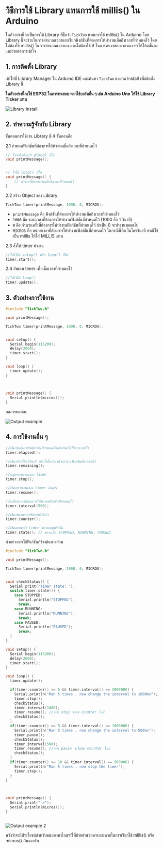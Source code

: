 # วิธีการใช้ Library แทนการใช้ millis() ใน Arduino

ในตัวอย่างนี้จะเป็นการใช้ Library ที่ชื่อว่า `TickTwo` แทนการใช้ millis() ใน Arduino โดย Library นี้จะช่วยในการคำนวณเวลาและเรียกฟังก์ชันที่ต้องการให้ทำงานเมื่อถึงเวลาที่กำหนดไว้ โดยไม่ต้องใช้ millis() ในการคำนวณเวลาเอง และไม่ต้องใช้ if ในการตรวจสอบเวลาเอง ทำให้โค้ดสั้นลงและง่ายต่อการเข้าใจ


## 1. การติดตั้ง Library

เข้าไปที่ Library Manager ใน Arduino IDE และค้นหา `TickTwo` และกด Install เพื่อติดตั้ง Library นี้


**ในตัวอย่างนี้จะใช้ ESP32 ในการทดสอบ หากใช้บอร์ดอื่น ๆ เช่น Arduino Uno ให้ใช้ Library Ticker แทน**

![Library Install](images/libinstall.png)

## 2. ทำความรู้จักกับ Library

ขั้นตอนการใช้งาน Library มี 4 ขั้นตอนคือ

2.1 กำหนดฟังก์ชันที่ต้องการให้ทำงานเมื่อถึงเวลาที่กำหนดไว้

```cpp
// ไว้เหนือตัวแปร global ก็ได้
void printMessage();


// ไว้ใต้ loop() ก็ได้ 
void printMessage() {
    // ทำงานที่ต้องการทำเมื่อถึงเวลาที่กำหนดไว้
}
```

2.2 สร้าง Object ของ Library

```cpp
TickTwo timer(printMessage, 1000, 0, MICROS);
```
- `printMessage` คือ ฟังก์ชันที่ต้องการให้ทำงานเมื่อถึงเวลาที่กำหนดไว้
- `1000` คือ ระยะเวลาที่ต้องการให้ทำงานฟังก์ชันที่กำหนดไว้ (1000 คือ 1 วินาที)
- `0` คือ จำนวนครั้งที่ต้องการให้ทำงานฟังก์ชันที่กำหนดไว้ ถ้าเป็น 0 จะทำงานตลอดไป
- `MICROS` คือ หน่วยเวลาที่ต้องการให้ทำงานฟังก์ชันที่กำหนดไว้ ในกรณีนี้คือ ไมโครวินาที กรณีใช้เป็น millis ให้ใส่ MILLIS แทน

2.3 สั่งให้ timer ทำงาน

```cpp
//ใส่ไว้ใต้ setup() หรือ loop() ก็ได้
timer.start();
```

2.4 อัพเดท timer เพื่อเช็คเวลาที่กำหนดไว้

```cpp
//ใส่ไว้ใต้ loop() 
timer.update();
```

## 3. ตัวอย่างการใช้งาน

```cpp
#include "TickTwo.h"

void printMessage(); 

TickTwo timer(printMessage, 1000, 0, MICROS);


void setup() { 
  Serial.begin(115200);
  delay(2000);
  timer.start();
}

void loop() {
  timer.update();
}
 
 

void printMessage() {
  Serial.println(micros());
}
```


ผลการทดสอบ

![Output example](images/outputex.png)
 


## 4. การใช้งานอื่น ๆ

```cpp
//เช็คว่าหลังการรันฟังก์ชันที่กำหนดไว้แล้วผ่านไปเป็นเวลาเท่าไร
timer.elapsed();
```

```cpp
//เช็คว่าอีกกี่มิลลิวินาที หรือไมโครวินาทีจะทำงานฟังก์ชันที่กำหนดไว้
timer.remaining();
```

```cpp
//หยุดการทำงานของ timer
timer.stop();
```

```cpp
//เริ่มการทำงานของ timer อีกครั้ง
timer.resume();
```

```cpp
//เปลี่ยนเวลาที่ต้องการให้ทำงานฟังก์ชันที่กำหนดไว้
timer.interval(500);
```

```cpp
//เช็คจำนวนรอบที่ทำงานไปแล้ว
timer.counter();
```

```cpp
//เช็คสถานะว่า timer ทำงานอยู่หรือไม่
timer.state(); // ค่าจะเป็น STOPPED, RUNNING, PAUSED
``` 

ตัวอย่างการใช้ฟังก์ชันก์ข้างต้นบางส่วน



```cpp
#include "TickTwo.h"

void printMessage(); 

TickTwo timer(printMessage, 2000, 0, MICROS);


void checkStatus() {
  Serial.print("Timer state: ");
  switch(timer.state()) {
    case STOPPED:
      Serial.println("STOPPED");
      break;
    case RUNNING:
      Serial.println("RUNNING");
      break;
    case PAUSED:
      Serial.println("PAUSED");
      break;
  }
}

void setup() { 
  Serial.begin(115200);
  delay(2000);
  timer.start();
}

void loop() {
  timer.update();

  if(timer.counter() >= 5 && timer.interval() == 2000000) {
    Serial.println("Ran 5 times.. now change the interval to 1000ms");
    timer.stop();
    checkStatus();
    timer.interval(1000);
    timer.resume(); //หลัง stop จะนับ counter ใหม่
    checkStatus(); 
  }
  if(timer.counter() >= 5 && timer.interval() == 1000000) {
    Serial.println("Ran 5 times.. now change the interval to 500ms");
    timer.pause();
    checkStatus();
    timer.interval(500);
    timer.resume(); //หลัง pause จะไม่นับ counter ใหม่ 
    checkStatus();
  }
  if(timer.counter() >= 10 && timer.interval() == 500000) {
    Serial.println("Ran 5 times.. now stop the timer");
    timer.stop();
  }
}
 
 

void printMessage() {
  Serial.print("->");
  Serial.println(micros());
}
  
```
![Output example 2](images/outputex2.png)

หวังว่าจะมีประโยชน์สำหรับคนมองหาไลบรารี่ที่ช่วยอำนวยความสะดวกในการเรียกใช้ millis() หรือ micros() กันนะครับ 